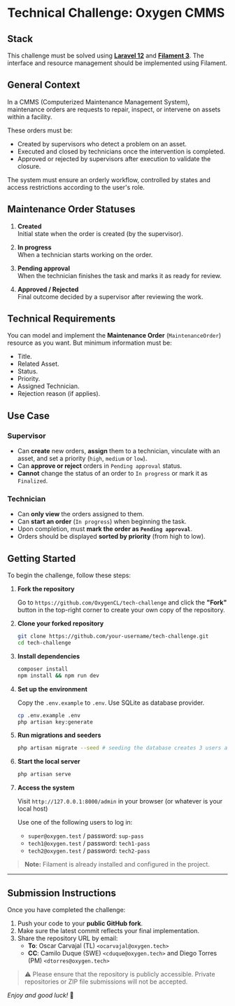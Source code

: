 # Technical Challenge: Oxygen CMMS

## Stack

This challenge must be solved using [**Laravel 12**](https://laravel.com/) and [**Filament 3**](https://filamentphp.com/). The interface and resource management should be implemented using Filament.

## General Context

In a CMMS (Computerized Maintenance Management System), maintenance orders are requests to repair, inspect, or intervene on assets within a facility.

These orders must be:

- Created by supervisors who detect a problem on an asset.
- Executed and closed by technicians once the intervention is completed.
- Approved or rejected by supervisors after execution to validate the closure.

The system must ensure an orderly workflow, controlled by states and access restrictions according to the user's role.

## Maintenance Order Statuses

1. **Created**  
   Initial state when the order is created (by the supervisor).

2. **In progress**  
   When a technician starts working on the order.

3. **Pending approval**  
   When the technician finishes the task and marks it as ready for review.

4. **Approved / Rejected**  
   Final outcome decided by a supervisor after reviewing the work.

## Technical Requirements

You can model and implement the **Maintenance Order** (`MaintenanceOrder`) resource as you want. But minimum information must be:

- Title.
- Related Asset.
- Status.
- Priority.
- Assigned Technician.
- Rejection reason (if applies).

## Use Case

### Supervisor

- Can **create** new orders, **assign** them to a technician, vinculate with an asset, and set a priority (`high`, `medium` or `low`).
- Can **approve or reject** orders in `Pending approval` status.
- **Cannot** change the status of an order to `In progress` or mark it as `Finalized`.

### Technician

- Can **only view** the orders assigned to them.
- Can **start an order** (`In progress`) when beginning the task.
- Upon completion, must **mark the order as `Pending approval`**.
- Orders should be displayed **sorted by priority** (from high to low).
## Getting Started

To begin the challenge, follow these steps:

1. **Fork the repository**

   Go to `https://github.com/OxygenCL/tech-challenge` and click the **"Fork"** button in the top-right corner to create your own copy of the repository.

2. **Clone your forked repository**

   ```bash
   git clone https://github.com/your-username/tech-challenge.git
   cd tech-challenge
   ```

3. **Install dependencies**

   ```bash
   composer install
   npm install && npm run dev
   ```

4. **Set up the environment**

   Copy the `.env.example` to `.env`. Use SQLite as database provider.

   ```bash
   cp .env.example .env
   php artisan key:generate
   ```

5. **Run migrations and seeders**

   ```bash
   php artisan migrate --seed # seeding the database creates 3 users and 5 assets
   ```

6. **Start the local server**

   ```bash
   php artisan serve
   ```

7. **Access the system**

   Visit `http://127.0.0.1:8000/admin` in your browser (or whatever is your local host)

   Use one of the following users to log in:

   - `super@oxygen.test` / password: `sup-pass`
   - `tech1@oxygen.test` / password: `tech1-pass`
   - `tech2@oxygen.test` / password: `tech2-pass`

> **Note:** Filament is already installed and configured in the project.

---

## Submission Instructions

Once you have completed the challenge:

1. Push your code to your **public GitHub fork**.
2. Make sure the latest commit reflects your final implementation.
3. Share the repository URL by email:
   - **To**: Oscar Carvajal (TL) `<ocarvajal@oxygen.tech>`
   - **CC**: Camilo Duque (SWE) `<cduque@oxygen.tech>` and Diego Torres (PM) `<dtorres@oxygen.tech>`

> ⚠️ Please ensure that the repository is publicly accessible. Private repositories or ZIP file submissions will not be accepted.

_Enjoy and good luck!_ :rocket: